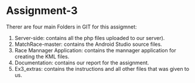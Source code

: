 # Assignment-3
Therer are four main Folders in GIT for this assigmnet:
  1. Server-side: contains all the php files uploaded to our server).
  2. MatchRace-master: contains the Android Studio source files.
  3. Race Mannager Application: contains the mannager application for creating the KML files.
  4. Documentation: contains our report for the assignment.
  5. Ex3_extras: contains the instructions and all other files that was given to us.
